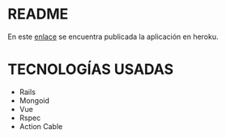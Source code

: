 # README

En este [enlace](https://glacial-brook-46000.herokuapp.com/) se encuentra publicada la aplicación en heroku.

# TECNOLOGÍAS USADAS

* Rails
* Mongoid
* Vue
* Rspec
* Action Cable
